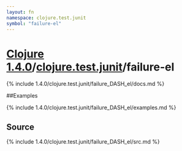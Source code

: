 ```yaml
---
layout: fn
namespace: clojure.test.junit
symbol: "failure-el"
---
```


# [Clojure 1.4.0](../../)/[clojure.test.junit](../)/failure-el

{% include 1.4.0/clojure.test.junit/failure_DASH_el/docs.md %}

##Examples

{% include 1.4.0/clojure.test.junit/failure_DASH_el/examples.md %}
## Source
{% include 1.4.0/clojure.test.junit/failure_DASH_el/src.md %}

